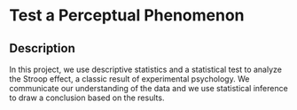 # Test a Perceptual Phenomenon

## Description

In this project, we use descriptive statistics and a statistical test to analyze the Stroop effect, a classic
result of experimental psychology. We communicate our understanding of the data and we use statistical
inference to draw a conclusion based on the results.
